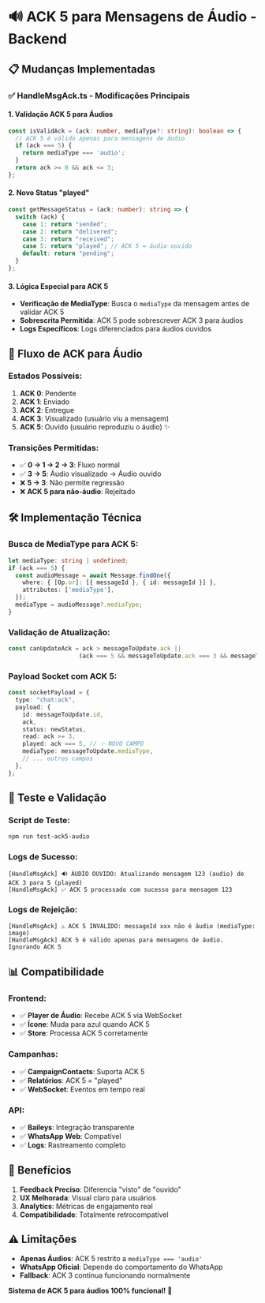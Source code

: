 # 🔊 ACK 5 para Mensagens de Áudio - Backend

## 📋 Mudanças Implementadas

### ✅ **HandleMsgAck.ts - Modificações Principais**

#### **1. Validação ACK 5 para Áudios**

```typescript
const isValidAck = (ack: number, mediaType?: string): boolean => {
  // ACK 5 é válido apenas para mensagens de áudio
  if (ack === 5) {
    return mediaType === 'audio';
  }
  return ack >= 0 && ack <= 3;
};
```

#### **2. Novo Status "played"**

```typescript
const getMessageStatus = (ack: number): string => {
  switch (ack) {
    case 1: return "sended";
    case 2: return "delivered";
    case 3: return "received";
    case 5: return "played"; // ACK 5 = áudio ouvido
    default: return "pending";
  }
};
```

#### **3. Lógica Especial para ACK 5**

- **Verificação de MediaType**: Busca o `mediaType` da mensagem antes de validar ACK 5
- **Sobrescrita Permitida**: ACK 5 pode sobrescrever ACK 3 para áudios
- **Logs Específicos**: Logs diferenciados para áudios ouvidos

## 🔄 **Fluxo de ACK para Áudio**

### **Estados Possíveis:**

1. **ACK 0**: Pendente
2. **ACK 1**: Enviado  
3. **ACK 2**: Entregue
4. **ACK 3**: Visualizado (usuário viu a mensagem)
5. **ACK 5**: Ouvido (usuário reproduziu o áudio) ✨

### **Transições Permitidas:**

- ✅ **0 → 1 → 2 → 3**: Fluxo normal
- ✅ **3 → 5**: Áudio visualizado → Áudio ouvido
- ❌ **5 → 3**: Não permite regressão
- ❌ **ACK 5 para não-áudio**: Rejeitado

## 🛠 **Implementação Técnica**

### **Busca de MediaType para ACK 5:**

```typescript
let mediaType: string | undefined;
if (ack === 5) {
  const audioMessage = await Message.findOne({
    where: { [Op.or]: [{ messageId }, { id: messageId }] },
    attributes: ['mediaType'],
  });
  mediaType = audioMessage?.mediaType;
}
```

### **Validação de Atualização:**

```typescript
const canUpdateAck = ack > messageToUpdate.ack || 
                    (ack === 5 && messageToUpdate.ack === 3 && messageToUpdate.mediaType === 'audio');
```

### **Payload Socket com ACK 5:**

```typescript
const socketPayload = {
  type: "chat:ack",
  payload: {
    id: messageToUpdate.id,
    ack,
    status: newStatus,
    read: ack >= 3,
    played: ack === 5, // ✨ NOVO CAMPO
    mediaType: messageToUpdate.mediaType,
    // ... outros campos
  },
};
```

## 🧪 **Teste e Validação**

### **Script de Teste:**

```bash
npm run test-ack5-audio
```

### **Logs de Sucesso:**

```
[HandleMsgAck] 🔊 ÁUDIO OUVIDO: Atualizando mensagem 123 (audio) de ACK 3 para 5 (played)
[HandleMsgAck] ✅ ACK 5 processado com sucesso para mensagem 123
```

### **Logs de Rejeição:**

```
[HandleMsgAck] ⚠️ ACK 5 INVÁLIDO: messageId xxx não é áudio (mediaType: image)
[HandleMsgAck] ACK 5 é válido apenas para mensagens de áudio. Ignorando ACK 5
```

## 📊 **Compatibilidade**

### **Frontend:**

- ✅ **Player de Áudio**: Recebe ACK 5 via WebSocket
- ✅ **Ícone**: Muda para azul quando ACK 5
- ✅ **Store**: Processa ACK 5 corretamente

### **Campanhas:**

- ✅ **CampaignContacts**: Suporta ACK 5
- ✅ **Relatórios**: ACK 5 = "played"
- ✅ **WebSocket**: Eventos em tempo real

### **API:**

- ✅ **Baileys**: Integração transparente
- ✅ **WhatsApp Web**: Compatível
- ✅ **Logs**: Rastreamento completo

## 🚀 **Benefícios**

1. **Feedback Preciso**: Diferencia "visto" de "ouvido"
2. **UX Melhorada**: Visual claro para usuários
3. **Analytics**: Métricas de engajamento real
4. **Compatibilidade**: Totalmente retrocompatível

## ⚠️ **Limitações**

- **Apenas Áudios**: ACK 5 restrito a `mediaType === 'audio'`
- **WhatsApp Oficial**: Depende do comportamento do WhatsApp
- **Fallback**: ACK 3 continua funcionando normalmente

**Sistema de ACK 5 para áudios 100% funcional!** 🎉
